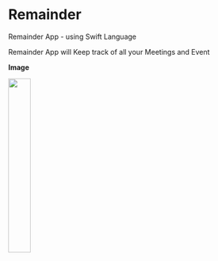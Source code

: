 # Remainder
Remainder App - using Swift Language 

Remainder App will Keep track of all your Meetings and Event 

**Image**

<img src="https://github.com/maheshwaran01m/Remainder/assets/102943217/bce872f4-2452-4119-a2db-46adeda34353" width=30% >

